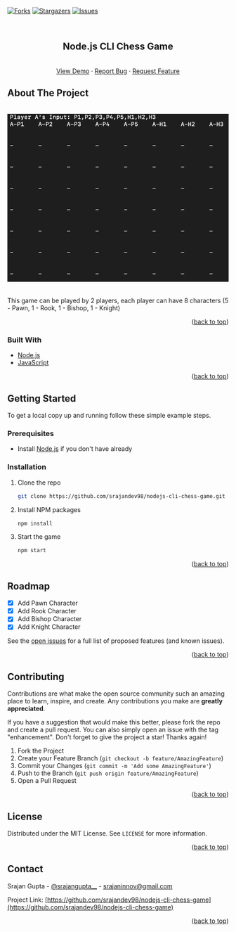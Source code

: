<div id="top"></div>

[![Forks][forks-shield]][forks-url]
[![Stargazers][stars-shield]][stars-url]
[![Issues][issues-shield]][issues-url]


<!-- PROJECT LOGO -->
<br />
<div align="center">

<h2 align="center">Node.js CLI Chess Game</h2>

  <p align="center">
    <br />
    <a href="https://github.com/srajandev98/nodejs-cli-chess-game">View Demo</a>
    ·
    <a href="https://github.com/srajandev98/nodejs-cli-chess-game/issues">Report Bug</a>
    ·
    <a href="https://github.com/srajandev98/nodejs-cli-chess-game/issues">Request Feature</a>
  </p>
</div>


<!-- ABOUT THE PROJECT -->
## About The Project

<div align="center">
    <br/>
    <img src="./public/img/chess.gif" alt="Logo">
    <br/>
    <br/>
</div>

This game can be played by 2 players, each player can have 8 characters (5 - Pawn, 1 - Rook, 1 - Bishop, 1 - Knight)

<p align="right">(<a href="#top">back to top</a>)</p>



### Built With

* [Node.js](https://nodejs.org/)
* [JavaScript](https://developer.mozilla.org/en-US/docs/Web/JavaScript)

<p align="right">(<a href="#top">back to top</a>)</p>



<!-- GETTING STARTED -->
## Getting Started

To get a local copy up and running follow these simple example steps.

### Prerequisites

* Install [Node.js](https://nodejs.org/en/download/) if you don't have already

### Installation

1. Clone the repo
   ```sh
   git clone https://github.com/srajandev98/nodejs-cli-chess-game.git
   ```
2. Install NPM packages
   ```sh
   npm install
   ```
2. Start the game
   ```sh
   npm start
   ```

<p align="right">(<a href="#top">back to top</a>)</p>


<!-- ROADMAP -->
## Roadmap

- [x] Add Pawn Character
- [x] Add Rook Character
- [x] Add Bishop Character
- [x] Add Knight Character

See the [open issues](https://github.com/srajandev98/nodejs-cli-chess-game/issues) for a full list of proposed features (and known issues).

<p align="right">(<a href="#top">back to top</a>)</p>



<!-- CONTRIBUTING -->
## Contributing

Contributions are what make the open source community such an amazing place to learn, inspire, and create. Any contributions you make are **greatly appreciated**.

If you have a suggestion that would make this better, please fork the repo and create a pull request. You can also simply open an issue with the tag "enhancement".
Don't forget to give the project a star! Thanks again!

1. Fork the Project
2. Create your Feature Branch (`git checkout -b feature/AmazingFeature`)
3. Commit your Changes (`git commit -m 'Add some AmazingFeature'`)
4. Push to the Branch (`git push origin feature/AmazingFeature`)
5. Open a Pull Request

<p align="right">(<a href="#top">back to top</a>)</p>



<!-- LICENSE -->
## License

Distributed under the MIT License. See `LICENSE` for more information.

<p align="right">(<a href="#top">back to top</a>)</p>



<!-- CONTACT -->
## Contact

Srajan Gupta - [@srajangupta__](https://twitter.com/srajangupta__) - srajaninnov@gmail.com

Project Link: [https://github.com/srajandev98/nodejs-cli-chess-game](https://github.com/srajandev98/nodejs-cli-chess-game)

<p align="right">(<a href="#top">back to top</a>)</p>




<!-- MARKDOWN LINKS & IMAGES -->
<!-- https://www.markdownguide.org/basic-syntax/#reference-style-links -->
[forks-shield]: https://img.shields.io/github/forks/srajandev98/nodejs-cli-chess-game.svg?style=for-the-badge
[forks-url]: https://github.com/srajandev98/nodejs-cli-chess-game/network/members
[stars-shield]: https://img.shields.io/github/stars/srajandev98/nodejs-cli-chess-game.svg?style=for-the-badge
[stars-url]: https://github.com/srajandev98/nodejs-cli-chess-game/stargazers
[issues-shield]: https://img.shields.io/github/issues/srajandev98/nodejs-cli-chess-game.svg?style=for-the-badge
[issues-url]: https://github.com/srajandev98/nodejs-cli-chess-game/issues
